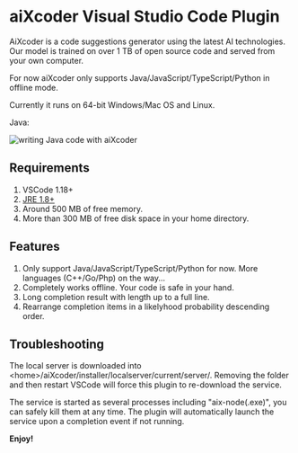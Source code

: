 # aiXcoder Visual Studio Code Plugin

AiXcoder is a code suggestions generator using the latest AI technologies. Our model is trained on over 1 TB of open source code and served from your own computer.

For now aiXcoder only supports Java/JavaScript/TypeScript/Python in offline mode.

Currently it runs on 64-bit Windows/Mac OS and Linux.

Java:

![writing Java code with aiXcoder](https://github.com/aixcoder-plugin/vscode-plugin/raw/master/images/java_example.gif)

## Requirements

1. VSCode 1.18+
2. [JRE 1.8+](https://adoptopenjdk.net/)
3. Around 500 MB of free memory.
4. More than 300 MB of free disk space in your home directory.

## Features

1. Only support Java/JavaScript/TypeScript/Python for now. More languages (C++/Go/Php) on the way...
2. Completely works offline. Your code is safe in your hand.
3. Long completion result with length up to a full line.
4. Rearrange completion items in a likelyhood probability descending order.

## Troubleshooting

The local server is downloaded into &lt;home&gt;/aiXcoder/installer/localserver/current/server/. Removing the folder and then restart VSCode will force this plugin to re-download the service.

The service is started as several processes including "aix-node(.exe)", you can safely kill them at any time. The plugin will automatically launch the service upon a completion event if not running.

**Enjoy!**
